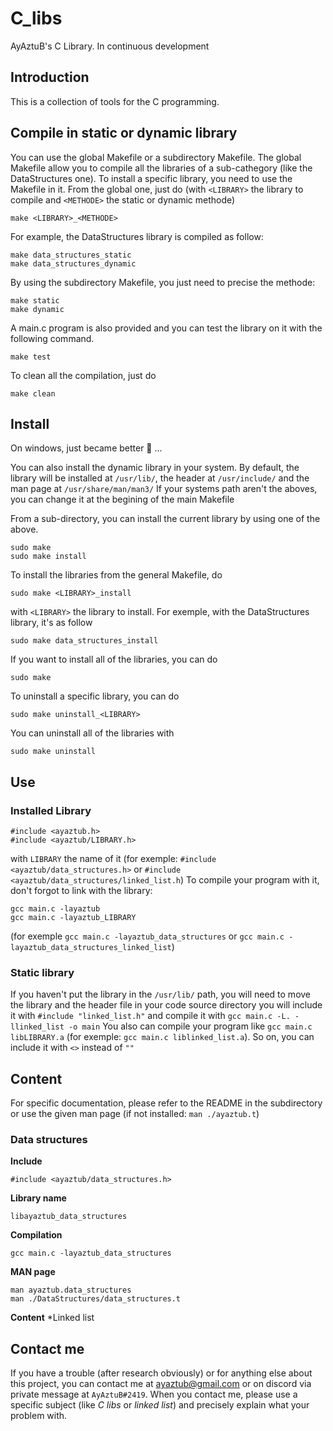 # C_libs

AyAztuB's C Library.
In continuous development

## Introduction

This is a collection of tools for the C programming.

## Compile in static or dynamic library

You can use the global Makefile or a subdirectory Makefile.
The global Makefile allow you to compile all the libraries of a sub-cathegory
(like the DataStructures one). To install a specific library, you need to use
the Makefile in it.
From the global one, just do (with `<LIBRARY>` the library to compile and
`<METHODE>` the static or dynamic methode)
```
make <LIBRARY>_<METHODE>
```
For example, the DataStructures library is compiled as follow:
```
make data_structures_static
make data_structures_dynamic
```
By using the subdirectory Makefile, you just need to precise the methode:
```
make static
make dynamic
```
A main.c program is also provided and you can test the library on it with the
following command.
```
make test
```
To clean all the compilation, just do
```
make clean
```

## Install
On windows, just became better 🤣 ...

You can also install the dynamic library in your system.
By default, the library will be installed at `/usr/lib/`, the header at
`/usr/include/` and the man page at `/usr/share/man/man3/`
If your systems path aren't the aboves, you can change it at the begining of the
main Makefile

From a sub-directory, you can install the current library by using one of the
above.
```
sudo make
sudo make install
```

To install the libraries from the general Makefile, do
```
sudo make <LIBRARY>_install
```
with `<LIBRARY>` the library to install. For exemple, with the DataStructures
library, it's as follow
```
sudo make data_structures_install
```
If you want to install all of the libraries, you can do
```
sudo make
```

To uninstall a specific library, you can do
```
sudo make uninstall_<LIBRARY>
```
You can uninstall all of the libraries with
```
sudo make uninstall
```

## Use

### Installed Library

```
#include <ayaztub.h>
#include <ayaztub/LIBRARY.h>
```
with `LIBRARY` the name of it (for exemple: `#include <ayaztub/data_structures.h>`
or `#include <ayaztub/data_structures/linked_list.h`)
To compile your program with it, don't forgot to link with the library:
```
gcc main.c -layaztub
gcc main.c -layaztub_LIBRARY
```
(for exemple `gcc main.c -layaztub_data_structures` or `gcc main.c
-layaztub_data_structures_linked_list`)

### Static library

If you haven't put the library in the `/usr/lib/` path, you will need to move
the library and the header file in your code source directory
you will include it with `#include "linked_list.h"` and compile it with
`gcc main.c -L. -llinked_list -o main`
You also can compile your program like `gcc main.c libLIBRARY.a` (for exemple:
`gcc main.c liblinked_list.a`). So on, you can include it with `<>` instead of
`""`

## Content

For specific documentation, please refer to the README in the subdirectory or
use the given man page (if not installed: `man ./ayaztub.t`)

### Data structures

**Include**
```
#include <ayaztub/data_structures.h>
```
**Library name**
```
libayaztub_data_structures
```
**Compilation**
```
gcc main.c -layaztub_data_structures
```
**MAN page**
```
man ayaztub.data_structures
man ./DataStructures/data_structures.t
```
**Content**
*Linked list

## Contact me

If you have a trouble (after research obviously) or for anything else about this project, you can contact me at ayaztub@gmail.com or on discord via private message at `AyAztuB#2419`. When you contact me, please use a specific subject (like _C libs_ or _linked list_) and precisely explain what your problem with.
